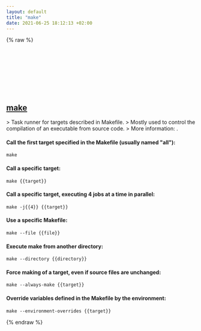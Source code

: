 ```yaml
---
layout: default
title: "make"
date: 2021-06-25 18:12:13 +02:00
---
```

{% raw %}
<h2 id="make">
  <a href="/en/common/make.html">make</a> <a href="#make"><svg class="icon">
    <use href="/assets/images/unicode_sprite.svg#link" />
  </svg></a>
</h2>
> Task runner for targets described in Makefile.
> Mostly used to control the compilation of an executable from source code.
> More information: <https://www.gnu.org/software/make/manual/make.html>.

#### Call the first target specified in the Makefile (usually named "all"):
```shell
make
```
#### Call a specific target:
```shell
make {{target}}
```
#### Call a specific target, executing 4 jobs at a time in parallel:
```shell
make -j{{4}} {{target}}
```
#### Use a specific Makefile:
```shell
make --file {{file}}
```
#### Execute make from another directory:
```shell
make --directory {{directory}}
```
#### Force making of a target, even if source files are unchanged:
```shell
make --always-make {{target}}
```
#### Override variables defined in the Makefile by the environment:
```shell
make --environment-overrides {{target}}
```
{% endraw %}